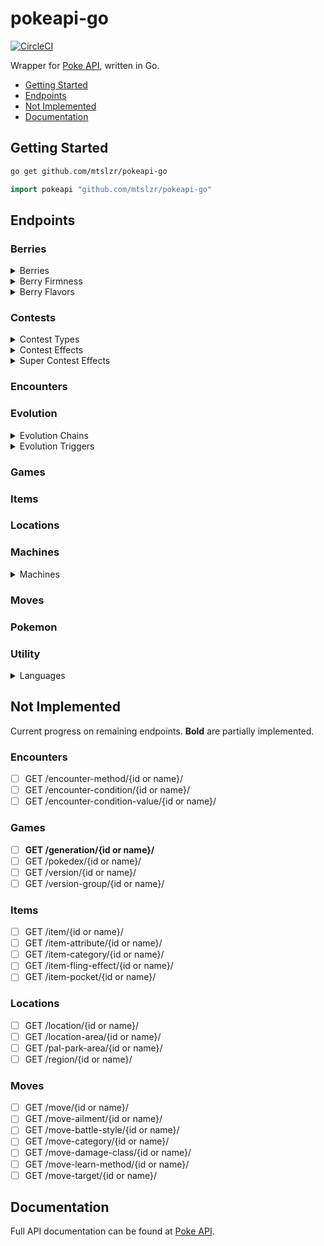 # pokeapi-go
[![CircleCI](https://circleci.com/gh/mtslzr/pokeapi-go.svg?style=svg)](https://circleci.com/gh/mtslzr/pokeapi-go)

Wrapper for [Poke API](https://pokeapi.co), written in Go.

* [Getting Started](#getting-started)
* [Endpoints](#endpoints)
* [Not Implemented](#not-implemented)
* [Documentation](#documentation)

## Getting Started

```bash
go get github.com/mtslzr/pokeapi-go
```

```go
import pokeapi "github.com/mtslzr/pokeapi-go"
```

## Endpoints

### Berries

<details>
  <summary>Berries</summary>
  
  #### Get Berries

  ```go
  b := pokeapi.Resource("berry")
  ```

  #### Get Berry

  *Must pass an ID (e.g. "1") or name (e.g. "cheri").*

  ```go
  b := pokeapi.Berry("cheri")
  ```
</details>

<details>
  <summary>Berry Firmness</summary>
  
  #### Get Berry Firmnesses

  ```go
  b := pokeapi.Resource("berry-firmness")
  ```

  #### Get Berry Firmness

  *Must pass an ID (e.g. "1") or name (e.g. "very-soft").*

  ```go
  b := pokeapi.BerryFirmness("very-soft")
  ```
</details>

<details>
  <summary>Berry Flavors</summary>
  
  #### Get Berry Flavors

  ```go
  b := pokeapi.Resource("berry-flavor")
  ```

  #### Get Berry Flavor

  *Must pass an ID (e.g. "1") or name (e.g. "spicy").*

  ```go
  b := pokeapi.BerryFlavor("spicy")
  ```
</details>

### Contests

<details>
  <summary>Contest Types</summary>
  
  #### Get Contest Types

  ```go
  c := pokeapi.Resource("berry")
  ```

  #### Get Contest Type

  *Must pass an ID (e.g. "1") or name (e.g. "cool").*

  ```go
  c := pokeapi.ContestType("cool")
  ```
</details>

<details>
  <summary>Contest Effects</summary>
  
  #### Get Contest Effects

  ```go
  c := pokeapi.Resource("contest-effect")
  ```

  #### Get Contest Effect

  *Must pass an ID (e.g. "1").*

  ```go
  c := pokeapi.ContestType("1")
  ```
</details>

<details>
  <summary>Super Contest Effects</summary>
  
  #### Get Super Contest Effects

  ```go
  c := pokeapi.Resource("super-contest-effect")
  ```

  #### Get Super Contest Effect

  *Must pass an ID (e.g. "1").*

  ```go
  c := pokeapi.ContestType("1")
  ```
</details>

### Encounters

### Evolution

<details>
  <summary>Evolution Chains</summary>
  
  #### Get Evolution Chains

  ```go
  b := pokeapi.Resource("evolution-chain")
  ```

  #### Get Evolution Chain

  *Must pass an ID (e.g. "1").*

  ```go
  b := pokeapi.EvolutionChain("1")
  ```
</details>

<details>
  <summary>Evolution Triggers</summary>
  
  #### Get Evolution Triggers

  ```go
  b := pokeapi.Resource("evolution-trigger")
  ```

  #### Get Evolution Trigger

  *Must pass an ID (e.g. "1") or name (e.g. "level-up").*

  ```go
  b := pokeapi.EvolutionTrigger("level-up")
  ```
</details>

### Games

### Items

### Locations

### Machines

<details>
  <summary>Machines</summary>
  
  #### Get Machines

  ```go
  m := pokeapi.Resource("machine")
  ```

  #### Get Machine

  *Must pass an ID (e.g. "1").*

  ```go
  m := pokeapi.ContestType("1")
  ```
</details>

### Moves

### Pokemon

### Utility

<details>
  <summary>Languages</summary>
  
  #### Get Languages

  ```go
  m := pokeapi.Resource("language")
  ```

  #### Get Language

  *Must pass an ID (e.g. "1") or name (e.g. "en").*

  ```go
  m := pokeapi.ContestType("en")
  ```
</details>


## Not Implemented

Current progress on remaining endpoints. **Bold** are partially implemented.

### Encounters
- [ ] GET /encounter-method/{id or name}/
- [ ] GET /encounter-condition/{id or name}/
- [ ] GET /encounter-condition-value/{id or name}/
### Games
- [ ] **GET /generation/{id or name}/**
- [ ] GET /pokedex/{id or name}/
- [ ] GET /version/{id or name}/
- [ ] GET /version-group/{id or name}/
### Items
- [ ] GET /item/{id or name}/
- [ ] GET /item-attribute/{id or name}/
- [ ] GET /item-category/{id or name}/
- [ ] GET /item-fling-effect/{id or name}/
- [ ] GET /item-pocket/{id or name}/
### Locations
- [ ] GET /location/{id or name}/
- [ ] GET /location-area/{id or name}/
- [ ] GET /pal-park-area/{id or name}/
- [ ] GET /region/{id or name}/
### Moves
- [ ] GET /move/{id or name}/
- [ ] GET /move-ailment/{id or name}/
- [ ] GET /move-battle-style/{id or name}/
- [ ] GET /move-category/{id or name}/
- [ ] GET /move-damage-class/{id or name}/
- [ ] GET /move-learn-method/{id or name}/
- [ ] GET /move-target/{id or name}/

## Documentation

Full API documentation can be found at [Poke API](https://pokeapi.co/docs/v2.html).